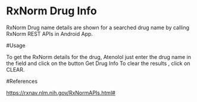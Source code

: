 # RxNorm Drug Info

RxNorm Drug name details are shown for a searched drug name by calling RxNorm REST APIs in Android App.

#Usage

To get the RxNorm details for the drug, Atenolol just enter the drug name in the field and click on the button Get Drug Info
To clear the results , click on CLEAR.

#References

https://rxnav.nlm.nih.gov/RxNormAPIs.html#
